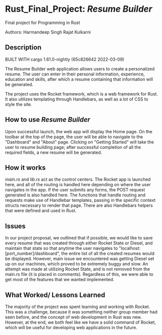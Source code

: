 # Rust_Final_Project: _Resume Builder_

Final project for Programming in Rust

Authors:
Harmandeep Singh
Rajat Kulkarni


## Description

BUILT WITH cargo 1.61.0-nightly (65c826642 2022-03-09)

The Resume Builder web application allows users to create a personalized resume. The user can enter in their personal information, experience, education and skills, after which a resume containing that information will be generated.

The project uses the Rocket framework, which is a web framework for Rust. It also utilizes templating through Handlebars, as well as a lot of CSS to style the site. 

## How to use _Resume Builder_

Upon successful launch, the web app will display the Home page. On the toolbar at the top of the page, the user will be able to navigate to the "Dashboard" and "About" page. Clicking on "Getting Started" will take the user to resume building page; after successful completion of all the required fields, a new resume will be generated.

## How it works

_main.rs_ and _lib.rs_ act as the control centers. The Rocket app is launched here, and all of the routing is handled here depending on where the user navigates in the app. If the user submits any forms, the POST request generated is also handled here. The functions that handle routing and requests make use of Handlebar templates, passing in the specific context structs necessary to render that page. There are also Handlebars helpers that were defined and used in Rust.

## Issues

In our project proposal, we outlined that if possible, we would like to save every resume that was created through either Rocket State or Diesel, and maintain that state so that anytime the user navigates to "localhost:[port_number]/dashboard", the entire list of all the created resumes would be displayed. However, main issue we encountered was getting Diesel set up on our machines, which proved to be extremely buggy and slow. An attempt was made at utilizing Rocket State, and is not removed from the main.rs file (it is placed in comments). Regardless of this, we were able to get most of the features that we wanted implemented.

## What Worked/ Lessons Learned

The majority of the project was spent learning and working with Rocket. This was a challenge, because it was something neither group member had seen before, and the concept of web development in Rust was new. However, at the end, we both feel like we have a solid command of Rocket, which will be useful for developing web applications in the future. 
